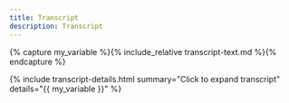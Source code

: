 ```yaml
---
title: Transcript
description: Transcript
---
```



{% capture my_variable %}{% include_relative transcript-text.md %}{% endcapture %}

{% include transcript-details.html summary="Click to expand transcript" details="{{ my_variable }}" %}

